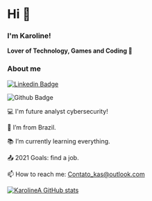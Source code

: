 # Hi 👋
### I'm Karoline!
**Lover of Technology, Games and Coding 💓**

### About me

[![Linkedin Badge](https://img.shields.io/badge/-LinkedIn-blue?style=flat-square&logo=Linkedin&logoColor=white&link=)]( https://www.linkedin.com/in/karolinea)

![Github Badge](https://img.shields.io/badge/-Github-000?style=flat-square&logo=Github&logoColor=white&link=https://github.com/KarolineA)

:computer: I'm future analyst cybersecurity!

:house_with_garden: I’m from Brazil.

:books: I’m currently learning everything.

:outbox_tray: 2021 Goals: find a job.

📫 How to reach me: Contato_kas@outlook.com


<!--<code><img height= "20"src= "https://img.shields.io/badge/CSS-239120?&style=for-the-badge&logo=css3&logoColor=white"></code>
<code><img height= "20"src= "https://img.shields.io/badge/HTML5-E34F26?style=for-the-badge&logo=html5&logoColor=white"></code>
<code><img height= "20"src= "https://img.shields.io/badge/JavaScript-F7DF1E?style=for-the-badge&logo=javascript&logoColor=black"></code>
<code><img height= "20"src= "https://img.shields.io/badge/Kotlin-0095D5?&style=for-the-badge&logo=kotlin&logoColor=white"></code>
<code><img height= "20"src= "https://img.shields.io/badge/MySQL-00000F?style=for-the-badge&logo=mysql&logoColor=white"></code>
<code><img height= "20"src= "https://img.shields.io/badge/Node.js-43853D?style=for-the-badge&logo=node.js&logoColor=white"></code>
<code><img height= "20"src= "https://img.shields.io/badge/RASPBERRY%20PI-C51A4A.svg?&style=for-the-badge&logo=raspberry%20pi&logoColor=white"></code>
<code><img height= "20"src= "https://img.shields.io/badge/Angular-DD0031?style=for-the-badge&logo=angular&logoColor=white"></code>
<code><img height= "20"src= "https://img.shields.io/badge/microsoft%20azure-0089D6?style=for-the-badge&logo=microsoft-azure&logoColor=whit"></code>
<code><img height= "20"src= "https://img.shields.io/badge/Android-3DDC84?style=for-the-badge&logo=android&logoColor=white"></code>
<code><img height= "20"src= "https://img.shields.io/badge/Windows-0078D6?style=for-the-badge&logo=windows&logoColor=white"></code>
<code><img height= "20"src= "https://img.shields.io/badge/iOS-000000?style=for-the-badge&logo=ios&logoColor=white"></code>
<code><img height= "20"src= "https://img.shields.io/badge/Visual_Studio_Code-0078D4?style=for-the-badge&logo=visual%20studio%20code&logoColor=whit"></code>
<code><img height= "20"src= ""></code>
<code><img height= "20"src= ""></code> -->

 
 
 [![KarolineA GitHub stats](https://github-readme-stats.vercel.app/api?username=KarolineA)](https://github.com/KarolineA/github-readme-stats)


